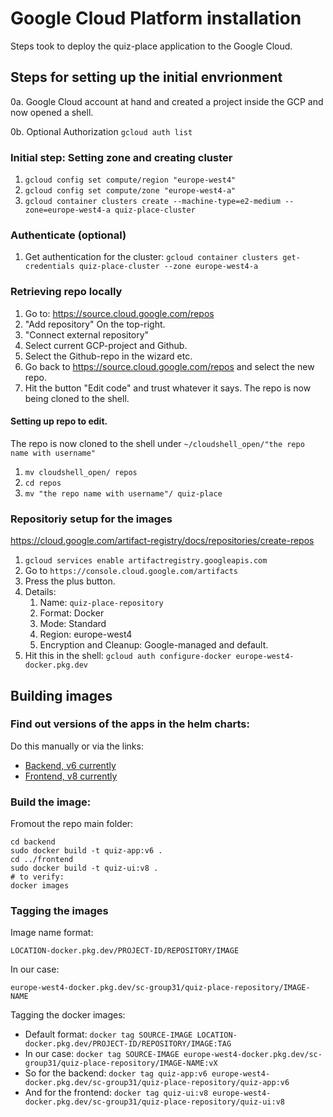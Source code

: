 # Google Cloud Platform installation
Steps took to deploy the quiz-place application to the Google Cloud.

## Steps for setting up the initial envrionment
0a. Google Cloud account at hand and created a project inside the GCP and now opened a shell.

0b. Optional Authorization `gcloud auth list`

### Initial step: Setting zone and creating cluster
1. `gcloud config set compute/region "europe-west4"`
2. `gcloud config set compute/zone "europe-west4-a"`
3. `gcloud container clusters create --machine-type=e2-medium --zone=europe-west4-a quiz-place-cluster`
### Authenticate (optional)
1. Get authentication for the cluster: `gcloud container clusters get-credentials quiz-place-cluster --zone europe-west4-a`
### Retrieving repo locally
1. Go to: https://source.cloud.google.com/repos
2. "Add repository" On the top-right.
3. "Connect external repository"
4. Select current GCP-project and Github.
5. Select the Github-repo in the wizard etc.
6. Go back to https://source.cloud.google.com/repos and select the new repo.
7. Hit the button "Edit code" and trust whatever it says. The repo is now being cloned to the shell.
#### Setting up repo to edit.
The repo is now cloned to the shell under `~/cloudshell_open/"the repo name with username"`
1. `mv cloudshell_open/ repos`
2. `cd repos`
3. `mv "the repo name with username"/ quiz-place`
### Repositoriy setup for the images
https://cloud.google.com/artifact-registry/docs/repositories/create-repos
1. `gcloud services enable artifactregistry.googleapis.com`
2. Go to `https://console.cloud.google.com/artifacts`
3. Press the plus button.
4. Details:
    1. Name: `quiz-place-repository`
    2. Format: Docker
    3. Mode: Standard
    4. Region: europe-west4
    5. Encryption and Cleanup: Google-managed and default.
5. Hit this in the shell: `gcloud auth configure-docker europe-west4-docker.pkg.dev`

## Building images
### Find out versions of the apps in the helm charts:
Do this manually or via the links:
- [Backend, v6 currently](https://github.com/oletimmers/quiz-place/blob/master/helm/quiz-app-chart/charts/quizAPI/Chart.yaml)
- [Frontend, v8 currently](https://github.com/oletimmers/quiz-place/blob/master/helm/quiz-app-chart/charts/quizUI/Chart.yaml)


### Build the image:
Fromout the repo main folder:

    cd backend
    sudo docker build -t quiz-app:v6 .
    cd ../frontend
    sudo docker build -t quiz-ui:v8 .
    # to verify:
    docker images


### Tagging the images
Image name format:

`LOCATION-docker.pkg.dev/PROJECT-ID/REPOSITORY/IMAGE`

In our case:

`europe-west4-docker.pkg.dev/sc-group31/quiz-place-repository/IMAGE-NAME`

Tagging the docker images:
- Default format: `docker tag SOURCE-IMAGE LOCATION-docker.pkg.dev/PROJECT-ID/REPOSITORY/IMAGE:TAG`
- In our case: `docker tag SOURCE-IMAGE europe-west4-docker.pkg.dev/sc-group31/quiz-place-repository/IMAGE-NAME:vX`
- So for the backend: `docker tag quiz-app:v6 europe-west4-docker.pkg.dev/sc-group31/quiz-place-repository/quiz-app:v6`
- And for the frontend: `docker tag quiz-ui:v8 europe-west4-docker.pkg.dev/sc-group31/quiz-place-repository/quiz-ui:v8`
